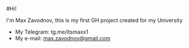 #Hi!

I'm Max Zavodnov, this is my first GH project created for my University

- My Telegram: tg.me/itsmaxx1
- My e-mail: max.zavodnov@gmail.com
